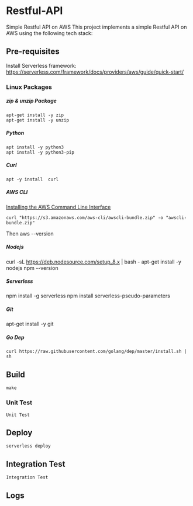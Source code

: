# Restful-API
Simple Restful API on AWS
This project implements a simple Restful API on AWS using the following tech stack:
## Pre-requisites
Install Serverless framework:
https://serverless.com/framework/docs/providers/aws/guide/quick-start/
### Linux Packages

##### zip & unzip Package
```
apt-get install -y zip
apt-get install -y unzip
```

##### Python
```
apt install -y python3
apt install -y python3-pip
```
##### Curl
```
apt -y install  curl  
```
##### AWS CLI
[Installing the AWS Command Line Interface](https://docs.aws.amazon.com/cli/latest/userguide/installing.html)
```
curl "https://s3.amazonaws.com/aws-cli/awscli-bundle.zip" -o "awscli-bundle.zip"
```
Then
aws --version

##### Nodejs

curl -sL https://deb.nodesource.com/setup_8.x | bash -
apt-get install -y nodejs
npm --version

##### Serverless

npm install -g serverless
npm install serverless-pseudo-parameters

##### Git

apt-get install -y git

	
##### Go Dep
	curl https://raw.githubusercontent.com/golang/dep/master/install.sh | sh

## Build
    make
### Unit Test
    Unit Test
## Deploy
    serverless deploy

## Integration Test
    Integration Test
## Logs
